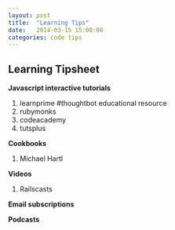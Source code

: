 ```yaml
---
layout: post
title:  "Learning Tips"
date:   2014-03-15 15:00:00
categories: code tips
---
```


Learning Tipsheet
--------------
**Javascript interactive tutorials**
1. learnprime #thoughtbot educational resource
2. rubymonks
3. codeacademy
4. tutsplus

**Cookbooks**
1. Michael Hartl

**Videos**
1. Railscasts

**Email subscriptions**

**Podcasts**



